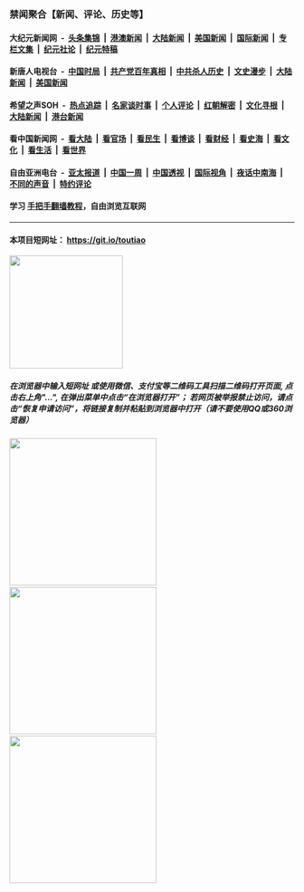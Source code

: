 ### 禁闻聚合【新闻、评论、历史等】

#### 大纪元新闻网 &nbsp;-&nbsp; [头条集锦](indexes/E头条集锦.md?t=02281531) &nbsp;|&nbsp; [港澳新闻](indexes/E港澳新闻.md?t=02281531)  &nbsp;|&nbsp; [大陆新闻](indexes/E大陆新闻.md?t=02281531) &nbsp;|&nbsp; [美国新闻](indexes/E美国新闻.md?t=02281531) &nbsp;|&nbsp; [国际新闻](indexes/E国际新闻.md?t=02281531) &nbsp;|&nbsp; [专栏文集](indexes/E专栏文集.md?t=02281531) &nbsp;|&nbsp; [纪元社论](indexes/E纪元社论.md?t=02281531) &nbsp;|&nbsp; [纪元特稿](indexes/E纪元特稿.md?t=02281531) 

#### 新唐人电视台 &nbsp;-&nbsp; [中国时局](indexes/N中国时局.md?t=02281531) &nbsp;|&nbsp; [共产党百年真相](indexes/N共产党百年真相.md?t=02281531) &nbsp;|&nbsp; [中共杀人历史](indexes/N中共杀人历史.md?t=02281531) &nbsp;|&nbsp; [文史漫步](indexes/N文史漫步.md?t=02281531) &nbsp;|&nbsp; [大陆新闻](indexes/N大陆新闻.md?t=02281531) &nbsp;|&nbsp; [美国新闻](indexes/N美国新闻.md?t=02281531)

#### 希望之声SOH &nbsp;-&nbsp; [热点追踪](indexes/H热点追踪.md?t=02281531) &nbsp;|&nbsp; [名家谈时事](indexes/H名家谈时事.md?t=02281531) &nbsp;|&nbsp; [个人评论](indexes/H个人评论.md?t=02281531)  &nbsp;|&nbsp; [红朝解密](indexes/H红朝解密.md?t=02281531) &nbsp;|&nbsp; [文化寻根](indexes/H文化寻根.md?t=02281531) &nbsp;|&nbsp; [大陆新闻](indexes/H大陆新闻.md?t=02281531) &nbsp;|&nbsp; [港台新闻](indexes/H港台新闻.md?t=02281531)

#### 看中国新闻网 &nbsp;-&nbsp; [看大陆](indexes/S看大陆.md?t=02281531) &nbsp;|&nbsp; [看官场](indexes/S看官场.md?t=02281531) &nbsp;|&nbsp; [看民生](indexes/S看民生.md?t=02281531)  &nbsp;|&nbsp; [看博谈](indexes/S看博谈.md?t=02281531) &nbsp;|&nbsp; [看财经](indexes/S看财经.md?t=02281531) &nbsp;|&nbsp; [看史海](indexes/S看史海.md?t=02281531) &nbsp;|&nbsp; [看文化](indexes/S看文化.md?t=02281531) &nbsp;|&nbsp; [看生活](indexes/S看生活.md?t=02281531) &nbsp;|&nbsp; [看世界](indexes/S看世界.md?t=02281531)

#### 自由亚洲电台 &nbsp;-&nbsp; [亚太报道](indexes/R亚太报道.md?t=02281531) &nbsp;|&nbsp; [中国一周](indexes/R中国一周.md?t=02281531) &nbsp;|&nbsp; [中国透视](indexes/R中国透视.md?t=02281531)  &nbsp;|&nbsp; [国际视角](indexes/R国际视角.md?t=02281531) &nbsp;|&nbsp; [夜话中南海](indexes/R夜话中南海.md?t=02281531) &nbsp;|&nbsp; [不同的声音](indexes/R不同的声音.md?t=02281531) &nbsp;|&nbsp; [特约评论](indexes/R特约评论.md?t=02281531)

#### 学习 [手把手翻墙教程](https://github.com/gfw-breaker/guides/wiki)，自由浏览互联网

----

#### 本项目短网址： https://git.io/toutiao
<img src="https://raw.githubusercontent.com/gfw-breaker/banned-news/master/scripts/img/qr.png" width="200px"/>  

##### 在浏览器中输入短网址 或使用微信、支付宝等二维码工具扫描二维码打开页面, 点击右上角"...", 在弹出菜单中点击“在浏览器打开”； 若网页被举报禁止访问，请点击“恢复申请访问”，将链接复制并粘贴到浏览器中打开（请不要使用QQ或360浏览器）

<img src="https://raw.githubusercontent.com/gfw-breaker/banned-news/master/scripts/img/1.png" width="260px"/> &nbsp; <img src="https://raw.githubusercontent.com/gfw-breaker/banned-news/master/scripts/img/2.png" width="260px"/> &nbsp; <img src="https://raw.githubusercontent.com/gfw-breaker/banned-news/master/scripts/img/3.png" width="260px"/>
